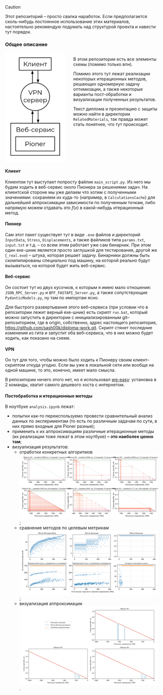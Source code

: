 > [!CAUTION]
> Этот репозиторий – просто свалка наработок. Если предполагается сколь-нибудь постоянное использование этих материалов, настоятельно рекомендую подумать над структурой проекта и навести тут порядок.

### Общее описание

<div style="display: flex; align-items: flex-start;">
    <img src='scheme.png' width=200px style="margin-right: 25px;">
    <div>
        <p>В этом репозитории есть все элементы схемы (помимо только впн).</p>
        <p>Помимо этого тут лежат реализации некоторых итерационных методов, решающих одномерную задачу оптимизации, а также некоторые варианты пост-обработки и визуализации полученных результатов.</p>
        <p>Текст диплома и презентацию с защиты можно найти в директории <code>RelatedMaterials</code>, так правда может стать понятнее, что тут происходит.</p>
    </div>
</div>

#### Клиент
Клиентом тут выступает попросту файлик `main_script.py`. Из него мы будем ходить в веб-сервис около Пионера за решениями задач. На клиентской стороне мы уже делаем что хотим с полученными значениями: сохраняем их куда-то (например, в `CalculationsCache`)
 для дальнейшей аппроксимации зависимости по полученным точкам, либо напрямую можем отдавать это $f(x)$ в какой-нибудь итерационный метод.

#### Пионер
Сам этот пакет существует тут в виде `.exe` файлов и директорий `InputData`, `Stress`, `Displacements`, а также файликов типа `params.txt`, `input.txt` и т.д. – со всем этим работает уже сам бинарник. При этом один exe-шник является просто заглушкой для тестирования, другой же (`_real.exe`) – штука, которая решает задачу. Бинарники должны быть скомпилированы специально под машину, на которой реально будут вызываться, на которой будет жить веб-сервис.

#### Веб-сервис

Он состоит тут из двух кусочков, к которым я имею мало отношения: `JSON_RPC_Server.py` и `BFF_FASTAPI_Server.py`, а также сопутствующие `PydanticModels.py`, ну там по импортам ясно. 

Для быстрого развертывания этого веб–сервиса (при условии что в репозитории лежит верный exe-шник) есть скрипт `run.bat`, который можно запустить в директории с инициализированным git–репозиторием, где в origin, собственно, адрес настоящего репозитория, https://github.com/sash00k/diploma-work.git. Скрипт стянет последние изменения из гита и запустит оба веб–сервиса, что в них можно будет ходить, как показано на схеме.

#### VPN
Он тут для того, чтобы можно было ходить к Пионеру своим клиент–скриптом откуда угодно. Если вы уже в локальной сети или вообще на одной машине, то это, конечно, имеет мало смысла. 

В репозитории ничего этого нет, но я использовал <a href="https://github.com/wg-easy/wg-easy">wg-easy</a>: установка в 2 команды, хватит самого дешевого хоста с интернетом.

#### Постобработка и итерационные методы

В ноутбуке `analysis.ipynb` лежат:
- попытки как-то переиспользуемо провести сравнительный анализ данных по экспериментам (то есть по различным задачам по сути, в них прямо входные для Pioner разные);
- применить к их аппроксимациям различные итерационные методы (их реализации тоже лежат в этом ноутбуке) **– это наиболее ценно там**;
- визуализация результатов:
    - отработки конкретных алгоритмов ![img](simulated_annealing_applyings.png);
    - сравнение методов по целевым метрикам ![img](methods_comparison.png);    
    - визуализация аппроксимации ![alt text](approximation.png).